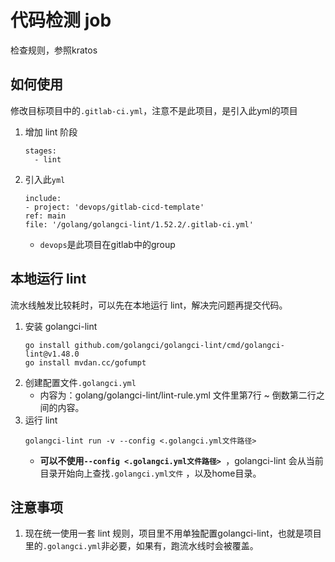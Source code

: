 # 代码检测 job

检查规则，参照kratos

## 如何使用

修改目标项目中的`.gitlab-ci.yml`，注意不是此项目，是引入此yml的项目

1. 增加 lint 阶段
    ```
    stages:
      - lint
    ```
2. 引入此`yml`
   ```
   include:
   - project: 'devops/gitlab-cicd-template'
   ref: main
   file: '/golang/golangci-lint/1.52.2/.gitlab-ci.yml'
   ```
    + `devops`是此项目在gitlab中的group

## 本地运行 lint

流水线触发比较耗时，可以先在本地运行 lint，解决完问题再提交代码。

1. 安装 golangci-lint
    ```
    go install github.com/golangci/golangci-lint/cmd/golangci-lint@v1.48.0
    go install mvdan.cc/gofumpt
    ```
2. 创建配置文件`.golangci.yml`
    + 内容为：golang/golangci-lint/lint-rule.yml 文件里第7行 ~ 倒数第二行之间的内容。
3. 运行 lint
    ```
    golangci-lint run -v --config <.golangci.yml文件路径> 
    ```
    + **可以不使用`--config <.golangci.yml文件路径> `**，golangci-lint 会从当前目录开始向上查找`.golangci.yml文件`
      ，以及home目录。

## 注意事项

1. 现在统一使用一套 lint 规则，项目里不用单独配置golangci-lint，也就是项目里的`.golangci.yml`非必要，如果有，跑流水线时会被覆盖。

